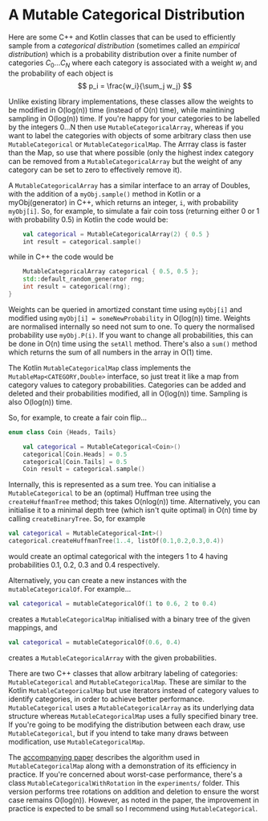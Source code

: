 # A Mutable Categorical Distribution

Here are some C++ and Kotlin classes that can be used to efficiently sample from a *categorical distribution* (sometimes called an *empirical distribution*) which is a probability distribution over a finite number of categories $C_0...C_N$ where each category is associated with a weight $w_i$ and the probability of each object is
$$ p_i = \frac{w_i}{\sum_j w_j} $$

Unlike existing library implementations, these classes allow the weights to be modified in O(log(n)) time (instead of O(n) time), while maintining sampling in O(log(n)) time. If you're happy for your categories to be labelled by the integers 0...N then use `MutableCategoricalArray`, whereas if you want to label the categories with objects of some arbitrary class then use `MutableCategorical` or `MutableCategoricalMap`. The Arrray class is faster than the Map, so use that where possible (only the highest index category can be removed from a `MutableCategoricalArray` but the weight of any category can be set to zero to effectively remove it).
 
 A `MutableCategoricalArray` has a similar interface to an array of Doubles, with the addition of a `myObj.sample()` method in Kotlin or a myObj(generator) in C++, which returns an integer, `i`, with probability `myObj[i]`. So, for example, to simulate a fair coin toss (returning either 0 or 1 with probability 0.5) in Kotlin the code would be:
```kotlin
    val categorical = MutableCategoricalArray(2) { 0.5 }
    int result = categorical.sample()
```
while in C++ the code would be
```C++
    MutableCategoricalArray categorical { 0.5, 0.5 };
    std::default_random_generator rng;
    int result = categorical(rng);
}
```
Weights can be queried in amortized constant time using `myObj[i]` and modified using `myObj[i] = someNewProbability` in O(log(n)) time. Weights are normalised internally so need not sum to one. To query the normalised probability use `myObj.P(i)`. If you want to change all probabilities, this can be done in O(n) time using the `setAll` method. There's also a `sum()` method which returns the sum of all numbers in the array in O(1) time.

The Kotlin `MutableCategoricalMap` class implements the `MutableMap<CATEGORY,Double>` interface, so just treat it like a map from category values to category probabilities. Categories can be added and deleted and their probabilities modified, all in O(log(n)) time. Sampling is also O(log(n)) time.

So, for example, to create a fair coin flip...
```kotlin
enum class Coin {Heads, Tails}

    val categorical = MutableCategorical<Coin>()
    categorical[Coin.Heads] = 0.5
    categorical[Coin.Tails] = 0.5
    Coin result = categorical.sample()
```

Internally, this is represented as a sum tree. You can initialise a `MutableCategorical` to be an (optimal) Huffman tree using the `createHuffmanTree` method; this takes O(nlog(n)) time. Alternatively, you can initialise it to a minimal depth tree (which isn't quite optimal) in O(n) time by calling `createBinaryTree`. So, for example
```kotlin
val categorical = MutableCategorical<Int>()
categorical.createHuffmanTree(1..4, listOf(0.1,0.2,0.3,0.4))
```
would create an optimal categorical with the integers 1 to 4 having probabilities 0.1, 0.2, 0.3 and 0.4 respectively.

Alternatively, you can create a new instances with the `mutableCategoricalOf`. For example...
```kotlin
val categorical = mutableCategoricalOf(1 to 0.6, 2 to 0.4)
```
creates a `MutableCategoricalMap` initialised with a binary tree of the given mappings, and
```kotlin
val categorical = mutableCategoricalOf(0.6, 0.4)
```
creates a `MutableCategoricalArray` with the given probabilities.

There are two C++ classes that allow arbitrary labeling of categories: `MutableCategorical` and `MutableCategoricalMap`. These are similar to the Kotlin `MutableCategoricalMap` but use iterators instead of category values to identify categories, in order to achieve better performance. `MutableCategorical` uses a `MutableCategoricalArray` as its underlying data structure whereas `MutableCategoricalMap` uses a fully specified binary tree. If you're going to be modifying the distribution between each draw, use `MutableCategorical`, but if you intend to take many draws between modification, use `MutableCategoricalMap`.

The [accompanying paper](./paper.pdf) describes the algorithm used in `MutableCategoricalMap` along with a demonstration of its efficiency in practice. If you're concerned about worst-case performance, there's a class `MutableCategoricalWithRotation` in the `experiments/` folder. This version performs tree rotations on addition and deletion to ensure the worst case remains O(log(n)). However, as noted in the paper, the improvement in practice is expected to be small so I recommend using `MutableCategorical`.
